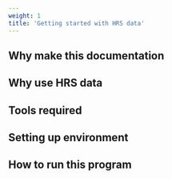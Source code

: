 ```yaml
---
weight: 1
title: 'Getting started with HRS data'
---
```


## Why make this documentation

## Why use HRS data

## Tools required

## Setting up environment

## How to run this program
